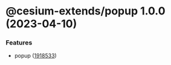 # @cesium-extends/popup 1.0.0 (2023-04-10)

### Features

- popup ([1918533](https://github.com/hongfaqiu/cesium-extends/commit/19185331b617bb068e9697fac334af7dd0cee0d8))
